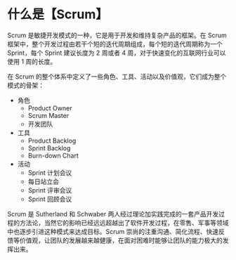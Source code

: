 # 什么是【Scrum】
Scrum 是敏捷开发模式的一种，它是用于开发和维持复杂产品的框架。在 Scrum 框架中，整个开发过程由若干个短的迭代周期组成，每个短的迭代周期称为一个 Sprint，每个 Sprint 建议长度为 2 周或者 4 周，对于快速变化的互联网行业可以使用 1 周的长度。

在 Scrum 的整个体系中定义了一些角色、工具、活动以及价值观，它们成为整个模式的骨架：

* 角色
    * Product Owner
    * Scrum Master
    * 开发团队
* 工具
    * Product Backlog
    * Sprint Backlog
    * Burn-down Chart
* 活动
    * Sprint 计划会议
    * 每日站立会
    * Sprint 评审会议
    * Sprint 回顾会议

Scrum 是 Sutherland 和 Schwaber 两人经过理论加实践完成的一套产品开发过程的方法论，当然它的影响已经远远超越出了软件开发过程，在零售、军事等领域中也逐步引进这种模式来达成目标。Scrum 崇尚的注重沟通、简化流程、快速反馈等价值观，让团队的发展越来越健康，在面对困难时能够让团队的能力极大的发挥出来。